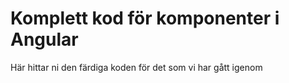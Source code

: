 # Komplett kod för komponenter i Angular
Här hittar ni den färdiga koden för det som vi har gått igenom